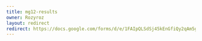 ```yaml
---
title: mg12-results
owner: Rozyroz
layout: redirect
redirect: https://docs.google.com/forms/d/e/1FAIpQLSdSj45kEnGfiQy2qAm5gzPo5iGZJG_E0hqyenHtYhTAKjnltw/viewform
---
```

